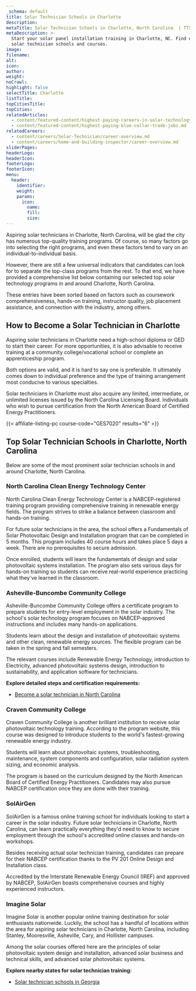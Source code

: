 ```yaml
---
_schema: default
title: Solar Technician Schools in Charlotte
description:
metaTitle: Solar Technician Schools in Charlotte, North Carolina  | TTS
metaDescription: >-
  Start your solar panel installation training in Charlotte, NC. Find our top
  solar technician schools and courses.
image:
filename:
alt:
icon:
author:
weight:
noCrawl:
highlight: false
selectTitle: Charlotte
listTitle:
topCitiesTitle:
topCities:
relatedArticles:
  - content/featured-content/highest-paying-careers-in-solar-technology.md
  - content/featured-content/highest-paying-blue-collar-trade-jobs.md
relatedCareers:
  - content/careers/Solar-Technician/career-overview.md
  - content/careers/home-and-building-inspector/career-overview.md
sliderPages:
headerLogo:
headerIcon:
footerLogo:
footerIcon:
menu:
  header:
    identifier:
    weight:
    params:
      icon:
        name:
        fill:
        size:
---
```

Aspiring solar technicians in Charlotte, North Carolina, will be glad the city has numerous top-quality training programs. Of course, so many factors go into selecting the right programs, and even these factors tend to vary on an individual-to-individual basis.

However, there are still a few universal indicators that candidates can look for to separate the top-class programs from the rest. To that end, we have provided a comprehensive list below containing our selected top solar technology programs in and around Charlotte, North Carolina.

These entries have been sorted based on factors such as coursework comprehensiveness, hands-on training, instructor quality, job placement assistance, and connection with the industry, among others.

## **How to Become a Solar Technician in Charlotte**

Aspiring solar technicians in Charlotte need a high-school diploma or GED to start their career. For more opportunities, it is also advisable to receive training at a community college/vocational school or complete an apprenticeship program.

Both options are valid, and it is hard to say one is preferable. It ultimately comes down to individual preference and the type of training arrangement most conducive to various specialties.

Solar technicians in Charlotte must also acquire any limited, intermediate, or unlimited licenses issued by the North Carolina Licensing Board. Individuals who wish to pursue certification from the North American Board of Certified Energy Practitioners.

{{< affiliate-listing-pc course-code="GES7020" results="6" >}}

## **Top Solar Technician Schools in Charlotte, North Carolina**

Below are some of the most prominent solar technician schools in and around Charlotte, North Carolina.

### **North Carolina Clean Energy Technology Center**

North Carolina Clean Energy Technology Center is a NABCEP-registered training program providing comprehensive training in renewable energy fields. The program strives to strike a balance between classroom and hands-on training.

For future solar technicians in the area, the school offers a Fundamentals of Solar Photovoltaic Design and Installation program that can be completed in 5 months. This program includes 40 course hours and takes place 5 days a week. There are no prerequisites to secure admission.

Once enrolled, students will learn the fundamentals of design and solar photovoltaic systems installation. The program also sets various days for hands-on training so students can receive real-world experience practicing what they've learned in the classroom.

### Asheville-Buncombe Community College

Asheville-Buncombe Community College offers a certificate program to prepare students for entry-level employment in the solar industry. The school's solar technology program focuses on NABCEP-approved instructions and includes many hands-on applications.

Students learn about the design and installation of photovoltaic systems and other clean, renewable energy sources. The flexible program can be taken in the spring and fall semesters.

The relevant courses include Renewable Energy Technology, introduction to Electricity, advanced photovoltaic systems design, introduction to sustainability, and application software for technicians.

**Explore detailed steps and certification requirements:**

* [Become a solar technician in North Carolina](https://toptradeschools.com/near-you/solar-technician/north-carolina/)

### Craven Community College

Craven Community College is another brilliant institution to receive solar photovoltaic technology training. According to the program website, this course was designed to introduce students to the world's fastest-growing renewable energy industry.

Students will learn about photovoltaic systems, troubleshooting, maintenance, system components and configuration, solar radiation system sizing, and economic analysis.

The program is based on the curriculum designed by the North American Board of Certified Energy Practitioners. Candidates may also pursue NABCEP certification once they are done with their training.

### SolAirGen

SolAirGen is a famous online training school for individuals looking to start a career in the solar industry. Future solar technicians in Charlotte, North Carolina, can learn practically everything they'd need to know to secure employment through the school's accredited online classes and hands-on workshops.

Besides receiving actual solar technician training, candidates can prepare for their NABCEP certification thanks to the PV 201 Online Design and Installation class.

Accredited by the Interstate Renewable Energy Council (IREF) and approved by NABCEP, SolAirGen boasts comprehensive courses and highly experienced instructors.

### Imagine Solar

Imagine Solar is another popular online training destination for solar enthusiasts nationwide. Luckily, the school has a handful of locations within the area for aspiring solar technicians in Charlotte, North Carolina, including Stanley, Mooresville, Asheville, Cary, and Hollister campuses.

Among the solar courses offered here are the principles of solar photovoltaic system design and installation, advanced solar business and technical skills, and advanced solar photovoltaic systems.

**Explore nearby states for solar technician training:**

* [Solar technician schools in Georgia](https://toptradeschools.com/near-you/solar-technician/georgia/)